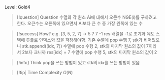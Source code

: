 Level: Gold4

> [!question] Question
> 수열의 각 원소 Ai에 대해서 오큰수 NGE(i)를 구하려고 한다.
> 오큰수는 오른쪽에 있으면서 Ai보다 큰 수 중 가장 왼쪽에 있는 수

> [!success] How?
> e.g. [3, 5, 2, 7] -> 5 7 7 -1
> res 배열을 -1로 초기화
> 얘도 스택에 튜플로 인덱스와 값을 저장해야함.
> 기존 수열에 pop 수행 7, stk가 비어있으니 stk.append((idx, 7))
> 수열에 pop 수행 2, stk의 마지막 원소의 값이 7이라서 2보다 크니까 res[idx] = 7
> 수열에 pop 수행 5, stk의 마지막 원소의 값이 2

> [!info] Think
> pop을 쓰는 방법이 있고 stk의 idx를 쓰는 방법이 있음

> [!tip] Time Complexity
> $O(N)$
